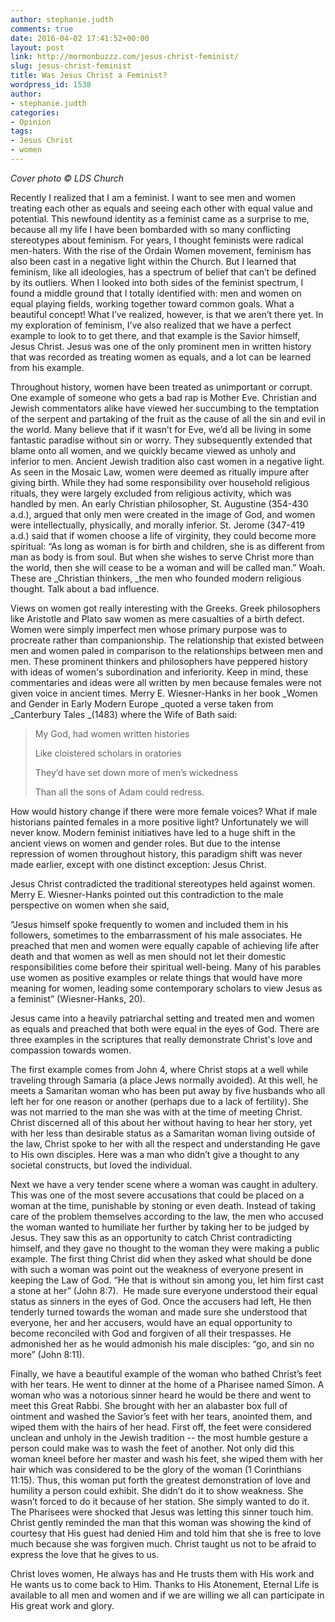 ```yaml
---
author: stephanie.judth
comments: true
date: 2016-04-02 17:41:52+00:00
layout: post
link: http://mormonbuzzz.com/jesus-christ-feminist/
slug: jesus-christ-feminist
title: Was Jesus Christ a Feminist?
wordpress_id: 1538
author:
- stephanie.judth
categories:
- Opinion
tags:
- Jesus Christ
- women
---
```


_Cover photo © LDS Church_

Recently I realized that I am a feminist. I want to see men and women treating each other as equals and seeing each other with equal value and potential. This newfound identity as a feminist came as a surprise to me, because all my life I have been bombarded with so many conflicting stereotypes about feminism. For years, I thought feminists were radical men-haters. With the rise of the Ordain Women movement, feminism has also been cast in a negative light within the Church. But I learned that feminism, like all ideologies, has a spectrum of belief that can’t be defined by its outliers. When I looked into both sides of the feminist spectrum, I found a middle ground that I totally identified with: men and women on equal playing fields, working together toward common goals. What a beautiful concept! What I’ve realized, however, is that we aren’t there yet. In my exploration of feminism, I’ve also realized that we have a perfect example to look to to get there, and that example is the Savior himself, Jesus Christ. Jesus was one of the only prominent men in written history that was recorded as treating women as equals, and a lot can be learned from his example. 

Throughout history, women have been treated as unimportant or corrupt. One example of someone who gets a bad rap is Mother Eve. Christian and Jewish commentators alike have viewed her succumbing to the temptation of the serpent and partaking of the fruit as the cause of all the sin and evil in the world. Many believe that if it wasn’t for Eve, we’d all be living in some fantastic paradise without sin or worry. They subsequently extended that blame onto all women, and we quickly became viewed as unholy and inferior to men. Ancient Jewish tradition also cast women in a negative light. As seen in the Mosaic Law, women were deemed as ritually impure after giving birth. While they had some responsibility over household religious rituals, they were largely excluded from religious activity, which was handled by men. An early Christian philosopher, St. Augustine (354-430 a.d.), argued that only men were created in the image of God, and women were intellectually, physically, and morally inferior. St. Jerome (347-419 a.d.) said that if women choose a life of virginity, they could become more spiritual: “As long as woman is for birth and children, she is as different from man as body is from soul. But when she wishes to serve Christ more than the world, then she will cease to be a woman and will be called man.” Woah. These are _Christian thinkers, _the men who founded modern religious thought. Talk about a bad influence.  

Views on women got really interesting with the Greeks. Greek philosophers like Aristotle and Plato saw women as mere casualties of a birth defect. Women were simply imperfect men whose primary purpose was to procreate rather than companionship. The relationship that existed between men and women paled in comparison to the relationships between men and men. These prominent thinkers and philosophers have peppered history with ideas of women's subordination and inferiority. Keep in mind, these commentaries and ideas were all written by men because females were not given voice in ancient times. Merry E. Wiesner-Hanks in her book _Women and Gender in Early Modern Europe _quoted a verse taken from _Canterbury Tales _(1483) where the Wife of Bath said:


<blockquote>My God, had women written histories 

Like cloistered scholars in oratories 

They’d have set down more of men’s wickedness 

Than all the sons of Adam could redress.</blockquote>


How would history change if there were more female voices? What if male historians painted females in a more positive light? Unfortunately we will never know. Modern feminist initiatives have led to a huge shift in the ancient views on women and gender roles. But due to the intense repression of women throughout history, this paradigm shift was never made earlier, except with one distinct exception: Jesus Christ. 

Jesus Christ contradicted the traditional stereotypes held against women. Merry E. Wiesner-Hanks pointed out this contradiction to the male perspective on women when she said, 

“Jesus himself spoke frequently to women and included them in his followers, sometimes to the embarrassment of his male associates. He preached that men and women were equally capable of achieving life after death and that women as well as men should not let their domestic responsibilities come before their spiritual well-being. Many of his parables use women as positive examples or relate things that would have more meaning for women, leading some contemporary scholars to view Jesus as a feminist” (Wiesner-Hanks, 20).

Jesus came into a heavily patriarchal setting and treated men and women as equals and preached that both were equal in the eyes of God. There are three examples in the scriptures that really demonstrate Christ's love and compassion towards women. 

The first example comes from John 4, where Christ stops at a well while traveling through Samaria (a place Jews normally avoided). At this well, he meets a Samaritan woman who has been put away by five husbands who all left her for one reason or another (perhaps due to a lack of fertility). She was not married to the man she was with at the time of meeting Christ. Christ discerned all of this about her without having to hear her story, yet with her less than desirable status as a Samaritan woman living outside of the law, Christ spoke to her with all the respect and understanding He gave to His own disciples. Here was a man who didn’t give a thought to any societal constructs, but loved the individual.

Next we have a very tender scene where a woman was caught in adultery. This was one of the most severe accusations that could be placed on a woman at the time, punishable by stoning or even death. Instead of taking care of the problem themselves according to the law, the men who accused the woman wanted to humiliate her further by taking her to be judged by Jesus. They saw this as an opportunity to catch Christ contradicting himself, and they gave no thought to the woman they were making a public example. The first thing Christ did when they asked what should be done with such a woman was point out the weakness of everyone present in keeping the Law of God. “He that is without sin among you, let him first cast a stone at her” (John 8:7).  He made sure everyone understood their equal status as sinners in the eyes of God. Once the accusers had left, He then tenderly turned towards the woman and made sure she understood that everyone, her and her accusers, would have an equal opportunity to become reconciled with God and forgiven of all their trespasses. He admonished her as he would admonish his male disciples: “go, and sin no more” (John 8:11).

Finally, we have a beautiful example of the woman who bathed Christ’s feet with her tears. He went to dinner at the home of a Pharisee named Simon. A woman who was a notorious sinner heard he would be there and went to meet this Great Rabbi. She brought with her an alabaster box full of ointment and washed the Savior’s feet with her tears, anointed them, and wiped them with the hairs of her head. First off, the feet were considered unclean and unholy in the Jewish tradition -- the most humble gesture a person could make was to wash the feet of another. Not only did this woman kneel before her master and wash his feet, she wiped them with her hair which was considered to be the glory of the woman (1 Corinthians 11:15). Thus, this woman put forth the greatest demonstration of love and humility a person could exhibit. She didn’t do it to show weakness. She wasn’t forced to do it because of her station. She simply wanted to do it. The Pharisees were shocked that Jesus was letting this sinner touch him. Christ gently reminded the man that this woman was showing the kind of courtesy that His guest had denied Him and told him that she is free to love much because she was forgiven much. Christ taught us not to be afraid to express the love that he gives to us. 

Christ loves women, He always has and He trusts them with His work and He wants us to come back to Him. Thanks to His Atonement, Eternal Life is available to all men and women and if we are willing we all can participate in His great work and glory. 
